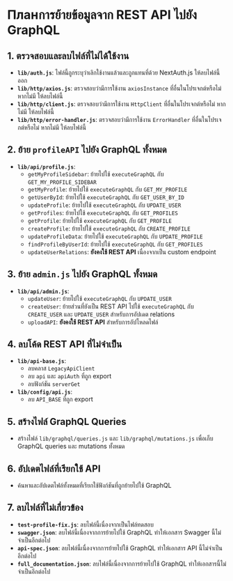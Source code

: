 
# Планการย้ายข้อมูลจาก REST API ไปยัง GraphQL

## 1. ตรวจสอบและลบไฟล์ที่ไม่ได้ใช้งาน

- **`lib/auth.js`**: ไฟล์นี้ถูกระบุว่าเลิกใช้งานแล้วและถูกแทนที่ด้วย NextAuth.js ให้ลบไฟล์นี้ออก
- **`lib/http/axios.js`**: ตรวจสอบว่ามีการใช้งาน `axiosInstance` ที่อื่นในโปรเจกต์หรือไม่ หากไม่มี ให้ลบไฟล์นี้
- **`lib/http/client.js`**: ตรวจสอบว่ามีการใช้งาน `HttpClient` ที่อื่นในโปรเจกต์หรือไม่ หากไม่มี ให้ลบไฟล์นี้
- **`lib/http/error-handler.js`**: ตรวจสอบว่ามีการใช้งาน `ErrorHandler` ที่อื่นในโปรเจกต์หรือไม่ หากไม่มี ให้ลบไฟล์นี้

## 2. ย้าย `profileAPI` ไปยัง GraphQL ทั้งหมด

- **`lib/api/profile.js`**:
    - `getMyProfileSidebar`: ย้ายไปใช้ `executeGraphQL` กับ `GET_MY_PROFILE_SIDEBAR`
    - `getMyProfile`: ย้ายไปใช้ `executeGraphQL` กับ `GET_MY_PROFILE`
    - `getUserById`: ย้ายไปใช้ `executeGraphQL` กับ `GET_USER_BY_ID`
    - `updateProfile`: ย้ายไปใช้ `executeGraphQL` กับ `UPDATE_USER`
    - `getProfiles`: ย้ายไปใช้ `executeGraphQL` กับ `GET_PROFILES`
    - `getProfile`: ย้ายไปใช้ `executeGraphQL` กับ `GET_PROFILE`
    - `createProfile`: ย้ายไปใช้ `executeGraphQL` กับ `CREATE_PROFILE`
    - `updateProfileData`: ย้ายไปใช้ `executeGraphQL` กับ `UPDATE_PROFILE`
    - `findProfileByUserId`: ย้ายไปใช้ `executeGraphQL` กับ `GET_PROFILES`
    - `updateUserRelations`: **ยังคงใช้ REST API** เนื่องจากเป็น custom endpoint

## 3. ย้าย `admin.js` ไปยัง GraphQL ทั้งหมด

- **`lib/api/admin.js`**:
    - `updateUser`: ย้ายไปใช้ `executeGraphQL` กับ `UPDATE_USER`
    - `createUser`: ย้ายส่วนที่ยังเป็น REST API ไปใช้ `executeGraphQL` กับ `CREATE_USER` และ `UPDATE_USER` สำหรับการอัปเดต relations
    - `uploadAPI`: **ยังคงใช้ REST API** สำหรับการอัปโหลดไฟล์

## 4. ลบโค้ด REST API ที่ไม่จำเป็น

- **`lib/api-base.js`**:
    - ลบคลาส `LegacyApiClient`
    - ลบ `api` และ `apiAuth` ที่ถูก export
    - ลบฟังก์ชัน `serverGet`
- **`lib/config/api.js`**:
    - ลบ `API_BASE` ที่ถูก export

## 5. สร้างไฟล์ GraphQL Queries

- สร้างไฟล์ `lib/graphql/queries.js` และ `lib/graphql/mutations.js` เพื่อเก็บ GraphQL queries และ mutations ทั้งหมด

## 6. อัปเดตไฟล์ที่เรียกใช้ API

- ค้นหาและอัปเดตไฟล์ทั้งหมดที่เรียกใช้ฟังก์ชันที่ถูกย้ายไปใช้ GraphQL

## 7. ลบไฟล์ที่ไม่เกี่ยวข้อง

- **`test-profile-fix.js`**: ลบไฟล์นี้เนื่องจากเป็นไฟล์ทดสอบ
- **`swagger.json`**: ลบไฟล์นี้เนื่องจากการย้ายไปใช้ GraphQL ทำให้เอกสาร Swagger นี้ไม่จำเป็นอีกต่อไป
- **`api-spec.json`**: ลบไฟล์นี้เนื่องจากการย้ายไปใช้ GraphQL ทำให้เอกสาร API นี้ไม่จำเป็นอีกต่อไป
- **`full_documentation.json`**: ลบไฟล์นี้เนื่องจากการย้ายไปใช้ GraphQL ทำให้เอกสารนี้ไม่จำเป็นอีกต่อไป
